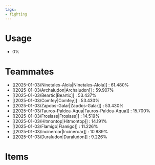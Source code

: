 ```yaml
---
tags:
- fighting
---
```

# Usage
- 0%
# Teammates
- [[2025-01-03/Ninetales-Alola|Ninetales-Alola]] : 61.480%
- [[2025-01-03/Archaludon|Archaludon]] : 59.907%
- [[2025-01-03/Beartic|Beartic]] : 53.437%
- [[2025-01-03/Comfey|Comfey]] : 53.430%
- [[2025-01-03/Zapdos-Galar|Zapdos-Galar]] : 53.430%
- [[2025-01-03/Tauros-Paldea-Aqua|Tauros-Paldea-Aqua]] : 15.700%
- [[2025-01-03/Froslass|Froslass]] : 14.519%
- [[2025-01-03/Hitmontop|Hitmontop]] : 14.191%
- [[2025-01-03/Flamigo|Flamigo]] : 11.226%
- [[2025-01-03/Incineroar|Incineroar]] : 10.889%
- [[2025-01-03/Duraludon|Duraludon]] : 9.226%
# Items